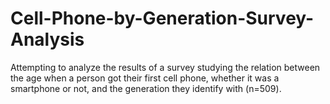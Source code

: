 # Cell-Phone-by-Generation-Survey-Analysis
Attempting to analyze the results of a survey studying the relation between the age when a person got their first cell phone, whether it was a smartphone or not, and the generation they identify with (n=509).
